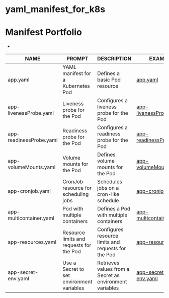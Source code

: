 # yaml_manifest_for_k8s

# Manifest Portfolio
-
| NAME | PROMPT | DESCRIPTION | EXAMPLE |
| --- | --- | --- | --- |
| app.yaml	 | YAML manifest for a Kubernetes Pod	 | Defines a basic Pod resource	 | [app.yaml](https://github.com/FlameFlashy/yaml_manifest_for_k8s/blob/main/yaml/app.yaml) |
| app-livenessProbe.yaml	 | Liveness probe for the Pod	 | Configures a liveness probe for the Pod	 | [app-livenessProbe.yaml](https://github.com/FlameFlashy/yaml_manifest_for_k8s/blob/main/yaml/app-livenessProbe.yaml) |
| app-readinessProbe.yaml	 | Readiness probe for the Pod	 | Configures a readiness probe for the Pod	 | [app-readinessProbe.yaml](https://github.com/FlameFlashy/yaml_manifest_for_k8s/blob/main/yaml/app-readinessProbe.yaml) |
| app-volumeMounts.yaml	 | Volume mounts for the Pod	 | Defines volume mounts for the Pod	 | [app-volumeMounts.yaml](https://github.com/FlameFlashy/yaml_manifest_for_k8s/blob/main/yaml/app-volumeMounts.yaml) |
| app-cronjob.yaml	 | CronJob resource for scheduling jobs	 | Schedules jobs on a cron-like schedule	 | [app-cronjob.yaml](https://github.com/FlameFlashy/yaml_manifest_for_k8s/blob/main/yaml/app-cronjob.yaml) |
| app-multicontainer.yaml	 | Pod with multiple containers	 | Defines a Pod with multiple containers	 | [app-multicontainer.yaml](https://github.com/FlameFlashy/yaml_manifest_for_k8s/blob/main/yaml/app-multicontainer.yaml) |
| app-resources.yaml	 | Resource limits and requests for the Pod	 | Configures resource limits and requests for the Pod	 | [app-resources.yaml](https://github.com/FlameFlashy/yaml_manifest_for_k8s/blob/main/yaml/app-resources.yaml) |
| app-secret-env.yaml	 | Use a Secret to set environment variables	 | Retrieves values from a Secret as environment variables	 | [app-secret-env.yaml](https://github.com/FlameFlashy/yaml_manifest_for_k8s/blob/main/yaml/app-secret-env.yaml) |